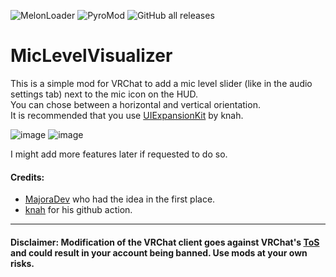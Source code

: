 ![MelonLoader](https://img.shields.io/badge/MelonLoader-v0.5.4-green?style=flat-square) ![PyroMod](https://img.shields.io/badge/UIExpansionKit-recommended-blue?style=flat-square) ![GitHub all releases](https://img.shields.io/github/downloads/xavion-lux/MicLevelVisualizer/total?color=blue&style=flat-square)

# MicLevelVisualizer

This is a simple mod for VRChat to add a mic level slider (like in the audio settings tab) next to the mic icon on the HUD.<br>
You can chose between a horizontal and vertical orientation.<br>
It is recommended that you use [UIExpansionKit](https://github.com/knah/VRCMods/releases/latest) by knah.

![image](https://user-images.githubusercontent.com/57081039/172059363-f00d038a-cf4b-4f2f-8e84-7336c04e1f56.png)
![image](https://user-images.githubusercontent.com/57081039/172059374-c88fbf82-ec11-46e6-9b7e-a79125ecbb9e.png)



I might add more features later if requested to do so.

#### Credits:
- [MajoraDev](https://github.com/MajoraDev) who had the idea in the first place.<br>
- [knah](https://github.com/knah) for his github action.

---
#### Disclaimer: Modification of the VRChat client goes against VRChat's <a href="https://hello.vrchat.com/legal">ToS</a> and could result in your account being banned. Use mods at your own risks.

